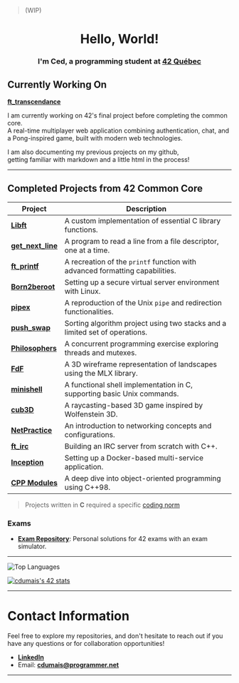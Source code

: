 > (WIP)

<div align="center">

# Hello, World!

### I'm Ced, a programming student at [42 Québec](https://www.42quebec.com)

</div>

## Currently Working On
**[ft_transcendance](https://github.com/SaydRomey/ft_transcendance)**

I am currently working on  42's final project before completing the common core.  
A real-time multiplayer web application combining authentication, chat, and a Pong-inspired game, built with modern web technologies.

I am also documenting my previous projects on my github,  
getting familiar with markdown and a little html in the process!

---

## Completed Projects from 42 Common Core

| Project | Description |
|---------|------------|
| **[Libft](https://github.com/SaydRomey/libft)** | A custom implementation of essential C library functions. |
| **[get_next_line](https://github.com/SaydRomey/get_next_line)** | A program to read a line from a file descriptor, one at a time. |
| **[ft_printf](https://github.com/SaydRomey/ft_printf)** | A recreation of the `printf` function with advanced formatting capabilities. |
| **[Born2beroot](https://github.com/SaydRomey/B2BR)** | Setting up a secure virtual server environment with Linux. |
| **[pipex](https://github.com/SaydRomey/pipex)** | A reproduction of the Unix `pipe` and redirection functionalities. |
| **[push_swap](https://github.com/SaydRomey/push_swap)** | Sorting algorithm project using two stacks and a limited set of operations. |
| **[Philosophers](https://github.com/SaydRomey/Philosopher)** | A concurrent programming exercise exploring threads and mutexes. |
| **[FdF](https://github.com/SaydRomey/FdF)** | A 3D wireframe representation of landscapes using the MLX library. |
| **[minishell](https://github.com/SaydRomey/Minishell)** | A functional shell implementation in C, supporting basic Unix commands. |
| **[cub3D](https://github.com/SaydRomey/cub3D)** | A raycasting-based 3D game inspired by Wolfenstein 3D. |
| **[NetPractice](https://github.com/SaydRomey/netpractice)** | An introduction to networking concepts and configurations. |
| **[ft_irc](https://github.com/SaydRomey/ft_irc)** | Building an IRC server from scratch with C++. |
| **[Inception](https://github.com/SaydRomey/inception)** | Setting up a Docker-based multi-service application. |
| **[CPP Modules](https://github.com/SaydRomey/CPP)** | A deep dive into object-oriented programming using C++98. |

> Projects written in **C** required a specific [coding norm](https://github.com/SaydRomey/42_ressources/blob/main/pdf/norm_en_v4.pdf)

### Exams
- **[Exam Repository](https://github.com/SaydRomey/exams)**: Personal solutions for 42 exams with an exam simulator.

---

![Top Languages](https://github-readme-stats.vercel.app/api/top-langs/?username=SaydRomey&layout=compact&theme=tokyonight)  

[![cdumais's 42 stats](https://badge.mediaplus.ma/greenbinary/cdumais?1337Badge=off&UM6P=off)](https://profile.intra.42.fr/users/cdumais) 

---

# Contact Information
Feel free to explore my repositories, and don't hesitate to reach out if you have any questions or for collaboration opportunities!

- **[LinkedIn](https://www.linkedin.com/in/cédéric-dumais-195631314)**
- Email: **cdumais@programmer.net**

---
